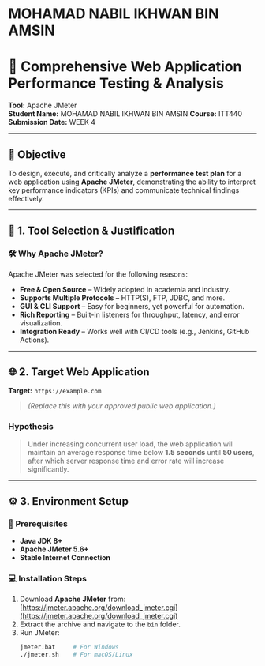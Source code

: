 # MOHAMAD NABIL IKHWAN BIN AMSIN
# 🧪 Comprehensive Web Application Performance Testing & Analysis  
**Tool:** Apache JMeter  
**Student Name:** MOHAMAD NABIL IKHWAN BIN AMSIN
**Course:** ITT440  
**Submission Date:** WEEK 4

---

## 🎯 Objective  
To design, execute, and critically analyze a **performance test plan** for a web application using **Apache JMeter**, demonstrating the ability to interpret key performance indicators (KPIs) and communicate technical findings effectively.

---

## 🧰 1. Tool Selection & Justification  
### 🛠 Why Apache JMeter?
Apache JMeter was selected for the following reasons:
- **Free & Open Source** – Widely adopted in academia and industry.  
- **Supports Multiple Protocols** – HTTP(S), FTP, JDBC, and more.  
- **GUI & CLI Support** – Easy for beginners, yet powerful for automation.  
- **Rich Reporting** – Built-in listeners for throughput, latency, and error visualization.  
- **Integration Ready** – Works well with CI/CD tools (e.g., Jenkins, GitHub Actions).

---

## 🌐 2. Target Web Application  
**Target:** `https://example.com`  
> *(Replace this with your approved public web application.)*  

### Hypothesis  
> Under increasing concurrent user load, the web application will maintain an average response time below **1.5 seconds** until **50 users**, after which server response time and error rate will increase significantly.

---

## ⚙️ 3. Environment Setup  

### 🧩 Prerequisites
- **Java JDK 8+**  
- **Apache JMeter 5.6+**  
- **Stable Internet Connection**

### 💻 Installation Steps
1. Download **Apache JMeter** from: [https://jmeter.apache.org/download_jmeter.cgi](https://jmeter.apache.org/download_jmeter.cgi)  
2. Extract the archive and navigate to the `bin` folder.  
3. Run JMeter:  
   ```bash
   jmeter.bat     # For Windows
   ./jmeter.sh    # For macOS/Linux


